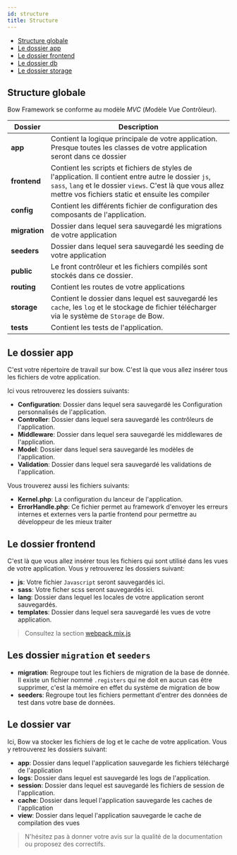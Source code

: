 ```yaml
---
id: structure
title: Structure
---
```


- [Structure globale](#structure-globale)
- [Le dossier app](#le-dossier-app)
- [Le dossier frontend](#le-dossier-frontend)
- [Le dossier db](#le-dossier-db)
- [Le dossier storage](#le-dossier-storage)

## Structure globale

Bow Framework se conforme au modèle *MVC* (*M*odèle *V*ue *C*ontrôleur).

| Dossier | Description |
|---------|-------------|
| __app__ | Contient la logique principale de votre application. Presque toutes les classes de votre application seront dans ce dossier |
| __frontend__ | Contient les scripts et fichiers de styles de l'application. Il contient entre autre le dossier `js`, `sass`, `lang` et le dossier `views`. C'est là que vous allez mettre vos fichiers static et ensuite les compiler |
| __config__ | Contient les différents fichier de configuration des composants de l'application. |
| __migration__ | Dossier dans lequel sera sauvegardé les migrations de votre application |
| __seeders__ | Dossier dans lequel sera sauvegardé les seeding de votre application |
| __public__ | Le front contrôleur et les fichiers compilés sont stockés dans ce dossier. |
| __routing__ | Contient les routes de votre applications |
| __storage__ | Contient le dossier dans lequel est sauvegardé les `cache`, les `log` et le stockage de fichier télécharger via le système de `Storage` de Bow.|
| __tests__ | Contient les tests de l'application. |

## Le dossier app

C'est votre répertoire de travail sur bow. C'est là que vous allez insérer tous les fichiers de votre application.

Ici vous retrouverez les dossiers suivants:

- __Configuration__: Dossier dans lequel sera sauvegardé les Configuration personnalisés de l'application.
- __Controller__: Dossier dans lequel sera sauvegardé les contrôleurs de l'application.
- __Middleware__: Dossier dans lequel sera sauvegardé les middlewares de l'application.
- __Model__: Dossier dans lequel sera sauvegardé les modèles de l'application.
- __Validation__: Dossier dans lequel sera sauvegardé les validations de l'application.

Vous trouverez aussi les fichiers suivants:

- __Kernel.php__: La configuration du lanceur de l'application.
- __ErrorHandle.php__: Ce fichier permet au framework d'envoyer les erreurs internes et externes vers la partie frontend pour permettre au développeur de les mieux traiter

## Le dossier frontend

C'est là que vous allez insérer tous les fichiers qui sont utilisé dans les vues de votre application. Vous y retrouverez les dossiers suivant:

- __js__: Votre fichier `Javascript` seront sauvegardés ici.
- __sass__: Votre ficher scss seront sauvegardés ici.
- __lang__: Dossier dans lequel les locales de votre application seront sauvegardés.
- __templates__: Dossier dans lequel sera sauvegardé les vues de votre application.

> Consultez la section [webpack.mix.js](./frontend)

## Les dossier `migration` et `seeders`

- __migration__: Regroupe tout les fichiers de migration de la base de donnée. Il existe un fichier nommé `.registers` qui ne doit en aucun cas être supprimer, c'est la mémoire en effet du système de migration de bow
- __seeders__: Regroupe tout les fichiers permettant d'entrer des données de test dans votre base de données.

## Le dossier var

Ici, Bow va stocker les fichiers de log et le cache de votre application. Vous y retrouverez les dossiers suivant:

- __app__: Dossier dans lequel l'application sauvegarde les fichiers téléchargé de l'application
- __logs__: Dossier dans lequel est sauvegardé les logs de l'application.
- __session__: Dossier dans lequel est sauvegardé les fichiers de session de l'application.
- __cache__: Dossier dans lequel l'application sauvegarde les caches de l'application
- __view__: Dossier dans lequel l'application sauvegarde le cache de compilation des vues

> N'hésitez pas à donner votre avis sur la qualité de la documentation ou proposez des correctifs.
